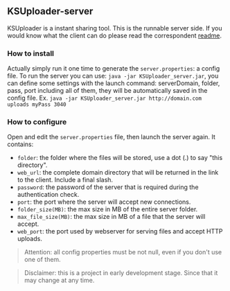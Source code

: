 ## KSUploader-server
KSUploader is a instant sharing tool.
This is the runnable server side. If you would know what the client can do please read the correspondent [readme](https://github.com/KSUploader/KSUploader-client).

### How to install
Actually simply run it one time to generate the `server.properties`: a config file.
To run the server you can use: `java -jar KSUploader_server.jar`, you can define some settings with the launch command: serverDomain, folder, pass, port including all of them, they will be automatically saved in the config file. Ex. `java -jar KSUploader_server.jar http://domain.com uploads myPass 3040`

### How to configure
Open and edit the `server.properties` file, then launch the server again.
It contains:
* `folder`: the folder where the files will be stored, use a dot (.) to say "this directory".
* `web_url`: the complete domain directory that will be returned in the link to the client. Include a final slash.
* `password`: the password of the server that is required during the authentication check.
* `port`: the port where the server will accept new connections.
* `folder_size(MB)`: the max size in MB of the entire server folder.
* `max_file_size(MB)`: the max size in MB of a file that the server will accept.
* `web_port`: the port used by webserver for serving files and accept HTTP uploads.

>Attention: all config properties must be not null, even if you don't use one of them.

>Disclaimer: this is a project in early development stage. Since that it may change at any time.

